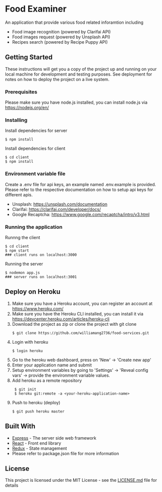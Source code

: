 # Food Examiner

An application that provide various food related inforamtion including
- Food image recognition (powered by Clarifai API)
- Food images request (powered by Unsplash API)
- Recipes search (powered by Recipe Puppy API)

## Getting Started

These instructions will get you a copy of the project up and running on your local machine for development and testing purposes. See deployment for notes on how to deploy the project on a live system.

### Prerequisites

Please make sure you have node.js installed, you can install node.js via https://nodejs.org/en/

### Installing


Install dependencies for server

```
$ npm install
```

Install dependencies for client

```
$ cd client
$ npm install
```

### Environment variable file
Create a .env file for api keys, an example named .env.example is provided.
Please refer to the respective documentation on how to setup api keys for different apis.
- Unsplash: https://unsplash.com/documentation
- Clarifai: https://clarifai.com/developer/docs/
- Google Recaptcha: https://www.google.com/recaptcha/intro/v3.html

### Running the application

Runnng the client
```
$ cd client
$ npm start
### client runs on localhost:3000
```

Running the server
```
$ nodemon app.js
### server runs on localhost:3001
```

## Deploy on Heroku

1. Make sure you have a Heroku account, you can register an account at https://www.heroku.com/
2. Make sure you have the Heroku CLI installed, you can install it via https://devcenter.heroku.com/articles/heroku-cli
3. Download the project as zip or clone the project with git clone
    ```
    $ git clone https://github.com/williamang2736/food-services.git
    ```
4. Login with heroku
    ```
    $ login heroku
    ```
5. Go to the heroku web dashboard, press on 'New' -> 'Create new app'
6. Enter your application name and submit
7. Setup environment variables by going to 'Settings' -> 'Reveal config vars' -> provide the environment variable values.
8. Add heroku as a remote repository
   ```
    $ git init
    $ heroku git:remote -a <your-heroku-application-name>
   ```
9. Push to heroku (deploy)
    ```
    $ git push heroku master
    ```

## Built With

* [Express](https://github.com/expressjs/express) - The server side web framework
* [React](https://github.com/facebook/react) - Front end library
* [Redux](https://github.com/reduxjs/redux) - State management
* Please refer to package.json file for more information

## License

This project is licensed under the MIT License - see the [LICENSE.md](LICENSE.md) file for details

